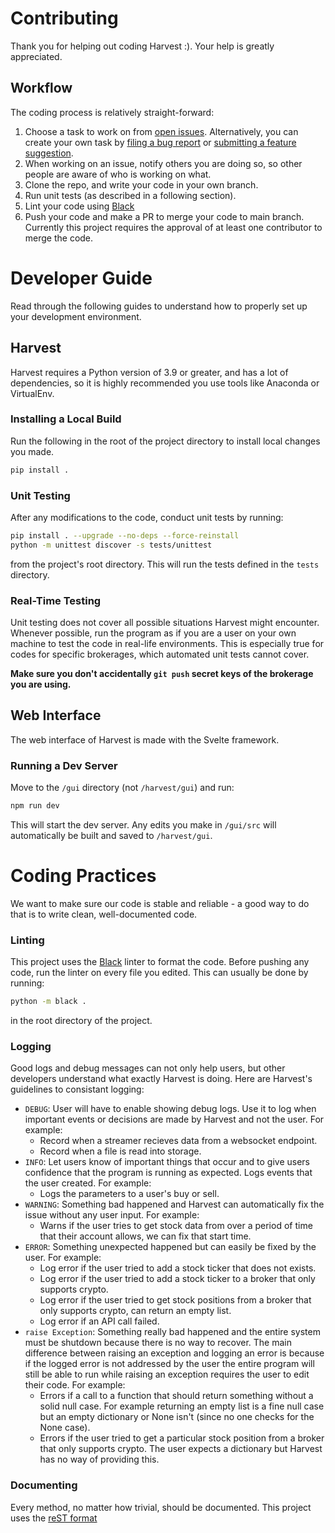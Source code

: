 # Contributing
Thank you for helping out coding Harvest :). Your help is greatly appreciated.

## Workflow
The coding process is relatively straight-forward:
1. Choose a task to work on from [open issues](https://github.com/tfukaza/harvest/issues). Alternatively, you can create your own task by [filing a bug report](https://github.com/tfukaza/harvest/issues/new?assignees=&labels=bug&template=bug_report.md&title=%5B%F0%9F%AA%B0BUG%5D) or [submitting a feature suggestion](https://github.com/tfukaza/harvest/issues/new?assignees=&labels=enhancement%2C+question&template=feature-request.md&title=%5B%F0%9F%92%A1Feature+Request%5D).
2. When working on an issue, notify others you are doing so, so other people are aware of who is working on what.
3. Clone the repo, and write your code in your own branch.
4. Run unit tests (as described in a following section).
5. Lint your code using [Black](https://github.com/psf/black)
6. Push your code and make a PR to merge your code to main branch. Currently this project requires the approval of at least one contributor to merge the code.

# Developer Guide
Read through the following guides to understand how to properly set up your development environment.

## Harvest
Harvest requires a Python version of 3.9 or greater, and has a lot of dependencies, so it is highly recommended you use tools like Anaconda or VirtualEnv.

### Installing a Local Build
Run the following in the root of the project directory to install local changes you made.
```bash
pip install .
```
### Unit Testing
After any modifications to the code, conduct unit tests by running:
```bash
pip install . --upgrade --no-deps --force-reinstall
python -m unittest discover -s tests/unittest
```
from the project's root directory. This will run the tests defined in the `tests` directory.

### Real-Time Testing
Unit testing does not cover all possible situations Harvest might encounter. Whenever possible, run the program as if you are a user on your own machine to test the code in real-life environments. This is especially true for codes for specific brokerages, which automated unit tests cannot cover.

**Make sure you don't accidentally `git push` secret keys of the brokerage you are using.**

## Web Interface
The web interface of Harvest is made with the Svelte framework.

### Running a Dev Server
Move to the `/gui` directory (not `/harvest/gui`) and run:
```bash
npm run dev
```
This will start the dev server. Any edits you make in `/gui/src` will automatically be built and saved to `/harvest/gui`.

# Coding Practices
We want to make sure our code is stable and reliable - a good way to do that is to write clean, well-documented code.

### Linting
This project uses the [Black](https://github.com/psf/black) linter to format the code. Before pushing any code, run the linter on every file you edited. This can usually be done by running:
```bash
python -m black .
```
in the root directory of the project.

### Logging
Good logs and debug messages can not only help users, but other developers understand what exactly Harvest is doing. Here are Harvest's guidelines to consistant logging:
* `DEBUG`: User will have to enable showing debug logs. Use it to log when important events or decisions are made by Harvest and not the user. For example:
    * Record when a streamer recieves data from a websocket endpoint.
    * Record when a file is read into storage.
* `INFO`: Let users know of important things that occur and to give users confidence that the program is running as expected. Logs events that the user created. For example:
    * Logs the parameters to a user's buy or sell.
* `WARNING`: Something bad happened and Harvest can automatically fix the issue without any user input. For example:
    * Warns if the user tries to get stock data from over a period of time that their account allows, we can fix that start time.
* `ERROR`: Something unexpected happened but can easily be fixed by the user. For example:
    * Log error if the user tried to add a stock ticker that does not exists.
    * Log error if the user tried to add a stock ticker to a broker that only supports crypto.
    * Log error if the user tried to get stock positions from a broker that only supports crypto, can return an empty list.
    * Log error if an API call failed.
* `raise Exception`: Something really bad happened and the entire system must be shutdown because there is no way to recover. The main difference between raising an exception and logging an error is because if the logged error is not addressed by the user the entire program will still be able to run while raising an exception requires the user to edit their code. For example:
    * Errors if a call to a function that should return something without a solid null case. For example returning an empty list is a fine null case but an empty dictionary or None isn't (since no one checks for the None case).
    * Errors if the user tried to get a particular stock position from a broker that only supports crypto. The user expects a dictionary but Harvest has no way of providing this.

### Documenting
Every method, no matter how trivial, should be documented. This project uses the [reST format](https://stackabuse.com/python-docstrings/)

